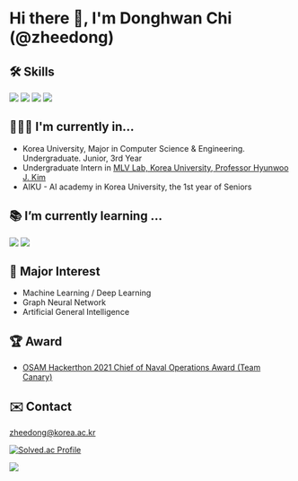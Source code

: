 # Hi there 👋, I'm Donghwan Chi (@zheedong)
## 🛠️ Skills
<img src="https://img.shields.io/badge/PyTorch-EE4C2C?style=flat-square&logo=PyTorch&logoColor=white"/> <img src="https://img.shields.io/badge/Python-3776AB?style=flat-square&logo=Python&logoColor=white"/> <img src="https://img.shields.io/badge/C-A8B9CC?style=flat-square&logo=C&logoColor=white"/> <img src="https://img.shields.io/badge/OCaml-EC6813?style=flat-square&logo=OCaml&logoColor=white"/> 

## 🧑🏻‍🎓 I'm currently in...
* Korea University, Major in Computer Science & Engineering. Undergraduate. Junior, 3rd Year
* Undergraduate Intern in [MLV Lab, Korea University, Professor Hyunwoo J. Kim](https://mlv.korea.ac.kr)
* AIKU - AI academy in Korea University, the 1st year of Seniors

## 📚 I’m currently learning ...  
<img src="https://img.shields.io/badge/PyTorch-EE4C2C?style=flat-square&logo=PyTorch&logoColor=white"/> <img src="https://img.shields.io/badge/Python-3776AB?style=flat-square&logo=Python&logoColor=white"/>

## 🤔 Major Interest
* Machine Learning / Deep Learning
* Graph Neural Network
* Artificial General Intelligence

## 🏆 Award
* [OSAM Hackerthon 2021 Chief of Naval Operations Award (Team Canary)](https://osam.kr/hackathon/awards?m=v&wdnId=86)

## ✉️ Contact
[zheedong@korea.ac.kr](mailto:zheedong@korea.ac.kr)


[![Solved.ac Profile](http://mazassumnida.wtf/api/v2/generate_badge?boj=zheedong)](https://solved.ac/zheedong/)

<picture>
<source 
  srcset="https://github-readme-stats.vercel.app/api?username=zheedong&show_icons=true&theme=dark"
  media="(prefers-color-scheme: dark)"
/>
<source
  srcset="https://github-readme-stats.vercel.app/api?username=zheedong&show_icons=true"
  media="(prefers-color-scheme: light), (prefers-color-scheme: no-preference)"
/>
<img src="https://github-readme-stats.vercel.app/api?username=zheedong&show_icons=true" />
</picture>
